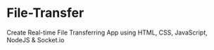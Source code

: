 # File-Transfer
Create Real-time File Transferring App using HTML, CSS, JavaScript, NodeJS &amp; Socket.io
